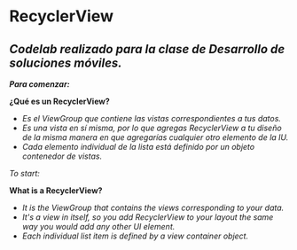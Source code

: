 # RecyclerView

## _Codelab realizado para la clase de Desarrollo de soluciones móviles._

**_Para comenzar:_**

**¿Qué es un RecyclerView?**

- _Es el ViewGroup que contiene las vistas correspondientes a tus datos._
- _Es una vista en sí misma, por lo que agregas RecyclerView a tu diseño de la misma manera en que agregarías cualquier otro elemento de la IU._
- _Cada elemento individual de la lista está definido por un objeto contenedor de vistas._

_To start:_

**What is a RecyclerView?**

- _It is the ViewGroup that contains the views corresponding to your data._
- _It's a view in itself, so you add RecyclerView to your layout the same way you would add any other UI element._
- _Each individual list item is defined by a view container object._
